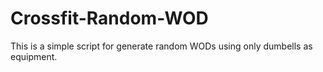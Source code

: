 # Crossfit-Random-WOD
This is a simple script for generate random WODs using only dumbells as equipment.
